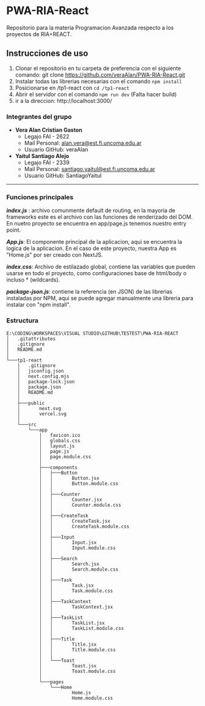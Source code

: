 # PWA-RIA-React

Repositorio para la materia Programacion Avanzada respecto a los proyectos de RIA+REACT.

## Instrucciones de uso
1. Clonar el repositorio en tu carpeta de preferencia con el siguiente comando: git clone https://github.com/veraAlan/PWA-RIA-React.git
2. Instalar todas las librerias necesarias con el comando ```npm install```
3. Posicionarse en /tp1-react con ```cd /tp1-react```
4. Abrir el servidor con el comando ```npm run dev``` (Falta hacer build)
5. ir a la direccion: http://localhost:3000/

### Integrantes del grupo


- **Vera Alan Cristian Gaston** 
    - Legajo FAI - 2622  
    - Mail Personal: alan.vera@est.fi.uncoma.edu.ar
    - Usuario GitHub: veraAlan
- **Yaitul Santiago Alejo**
    - Legajo FAI - 2339
    - Mail Personal: santiago.yaitul@est.fi.uncoma.edu.ar
    - Usuario GitHub: SantiagoYaitul

---
### Funciones principales

***index.js*** : archivo comunmente default de routing, en la mayoria de frameworks este es el archivo con las funciones de renderizado del DOM. En nuetro proyecto se encuentra en app/page.js tenemos nuestro entry point.
 
***App.js***: El componente principal de la aplicacion, aqui se encuentra la logica de la aplicacion. En el caso de este proyecto, nuestra App es "Home.js" por ser creado con NextJS.
 
***index.css***: Archivo de estilazado global, contiene las variables que pueden usarse en todo el proyecto, como configuraciones base de html/body o incluso * (wildcards).
 
***package-json.js***: contiene la referencia (en JSON) de las librerias instaladas por NPM, aqui se puede agregar manualmente una libreria para instalar con "npm install".
 

### Estructura

```
E:\CODING\WORKSPACES\VISUAL STUDIO\GITHUB\TESTEST\PWA-RIA-REACT
│   .gitattributes
│   .gitignore
│   README.md
│
└───tp1-react
    │   .gitignore
    │   jsconfig.json
    │   next.config.mjs
    │   package-lock.json
    │   package.json
    │   README.md
    │
    ├───public
    │       next.svg
    │       vercel.svg
    │
    └───src
        └───app
            │   favicon.ico
            │   globals.css
            │   layout.js
            │   page.js
            │   page.module.css
            │
            ├───components
            │   ├───Button
            │   │       Button.jsx
            │   │       Button.module.css
            │   │
            │   ├───Counter
            │   │       Counter.jsx
            │   │       Counter.module.css
            │   │
            │   ├───CreateTask
            │   │       CreateTask.jsx
            │   │       CreateTask.module.css
            │   │
            │   ├───Input
            │   │       Input.jsx
            │   │       Input.module.css
            │   │
            │   ├───Search
            │   │       Search.jsx
            │   │       Search.module.css
            │   │
            │   ├───Task
            │   │       Task.jsx
            │   │       Task.module.css
            │   │
            │   ├───TaskContext
            │   │       TaskContext.jsx
            │   │
            │   ├───TaskList
            │   │       TaskList.jsx
            │   │       TaskList.module.css
            │   │
            │   ├───Title
            │   │       Title.jsx
            │   │       Title.module.css
            │   │
            │   └───Toast
            │           Toast.jsx
            │           Toast.module.css
            │
            └───pages
                └───Home
                        Home.js
                        Home.module.css
```
